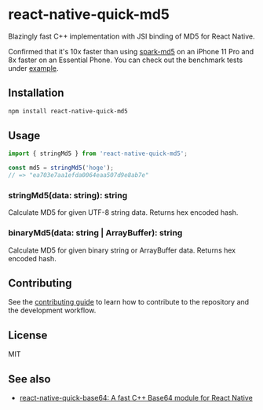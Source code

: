 # react-native-quick-md5

Blazingly fast C++ implementation with JSI binding of MD5 for React Native.

Confirmed that it's 10x faster than using [spark-md5](https://github.com/satazor/js-spark-md5) on an iPhone 11 Pro and 8x faster on an Essential Phone.
You can check out the benchmark tests under [example](./example).

## Installation

```sh
npm install react-native-quick-md5
```

## Usage

```js
import { stringMd5 } from 'react-native-quick-md5';

const md5 = stringMd5('hoge');
// => "ea703e7aa1efda0064eaa507d9e8ab7e"
```

### stringMd5(data: string): string

Calculate MD5 for given UTF-8 string data.
Returns hex encoded hash.

### binaryMd5(data: string | ArrayBuffer): string

Calculate MD5 for given binary string or ArrayBuffer data.
Returns hex encoded hash.

## Contributing

See the [contributing guide](CONTRIBUTING.md) to learn how to contribute to the repository and the development workflow.

## License

MIT

## See also

- [react-native-quick-base64: A fast C++ Base64 module for React Native](https://github.com/craftzdog/react-native-quick-base64)
